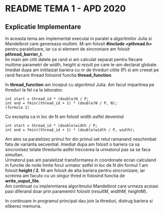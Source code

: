 # README TEMA 1 - APD 2020

## Explicatie Implementare

In aceasta tema am implementat executai in paralel a algoritmilor Julia si Mandelbrot care genereaza multimi.
M-am folosit **#include <pthread.h>** pentru paralelizare, iar ca si element de sincroniare am folosit **pthread_barrier_t**.  
Im main am citit datele pe rand si am calculat separat pentru fiecare multime parametri de width, height si rezult pe care le-am declarat globale.
Imediat dupa am initilaizat bariera cu nr de threduri citite (P) si am creeat pe rand fiecare thread folosind functia **thread_function**.

In **thread_function** am inceput cu algoritmul Julia. Am facut impartirea pe threduri la fel ca la laborator.

    int start = thread_id * (double)N / P;
    int end = fmin((thread_id + 1) * (double)N / P, N);
    (formula 1)

Cu exceptia ca in loc de N am folosit width astfel devenind

    int start = thread_id * (double)width / P;
    int end = fmin((thread_id + 1) * (double)width / P, width);

Am ales sa paralelizez primul for din primul set retul ramanand neschimbat fata de varianta secvential. Imediat dupa am folosit o bariera ca sa sincronisez totate thredurile astfel treccerea la urmatorul pas sa se faca simultan.  
Urmatorul pas am paralelizat transformarea in coordonate ecran calculand in functie de noile limite forul urmator astfel in loc de N din formul 1 am folosit **height / 2**. M-am folosit de alta bariera pentru sincronizare, iar screirea am facuto cu un singur thred in folosind functia de **write_ouput_file**.  
Am continuat cu implemntarea algoritmului Mandelbrot care urmeza aceiasi pasi diferand doar prin paramentrii folositi (_resultM, widthM, heightM_).

In continuare in programul principal dau join la threduri, distrug bariera si eliberez memoria.
